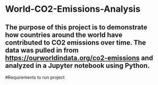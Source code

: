 # World-CO2-Emissions-Analysis

## The purpose of this project is to demonstrate how countries around the world have contributed to CO2 emissions over time. The data was pulled in from https://ourworldindata.org/co2-emissions and analyzed in a Jupyter notebook using Python.

#Requirements to run project

##
